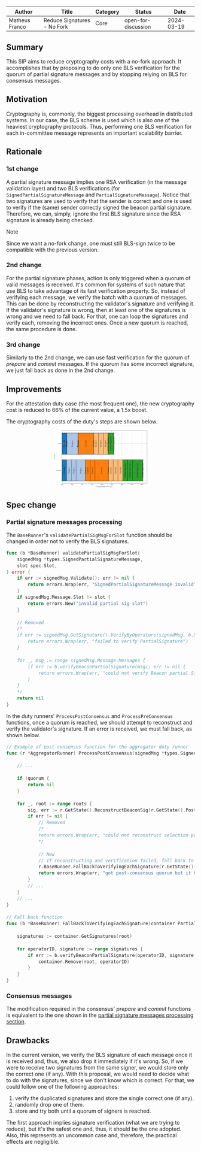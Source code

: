 |     Author     |            Title            | Category |       Status        |    Date    |
| -------------- | --------------------------- | -------- | ------------------- | ---------- |
| Matheus Franco | Reduce Signatures - No Fork | Core     | open-for-discussion | 2024-03-19 |

## Summary

This SIP aims to reduce cryptography costs with a no-fork approach. It accomplishes that by proposing to do only one BLS verification for the quorum of partial signature messages and by stopping relying on BLS for consensus messages.

## Motivation

Cryptography is, commonly, the biggest processing overhead in distributed systems. In our case, the BLS scheme is used which is also one of the heaviest cryptography protocols. Thus, performing one BLS verification for each in-committee message represents an important scalability barrier.

## Rationale

### 1st change

A partial signature message implies one RSA verification (in the message validation layer) and two BLS verifications (for `SignedPartialSignatureMessage` and `PartialSignatureMessage`). Notice that two signatures are used to verify that the sender is correct and one is used to verify if the (same) sender correctly signed the beacon partial signature. Therefore, we can, simply, ignore the first BLS signature since the RSA signature is already being checked.

> [!NOTE]
> Since we want a no-fork change, one must still BLS-sign twice to be compatible with the previous version.

### 2nd change

For the partial signature phases, action is only triggered when a quorum of valid messages is received. It's common for systems of such nature that use BLS to take advantage of its fast verification property. So, instead of verifying each message, we verify the batch with a quorum of messages. This can be done by reconstructing the validator's signature and verifying it. If the validator's signature is wrong, then at least one of the signatures is wrong and we need to fall back. For that, one can loop the signatures and verify each, removing the incorrect ones. Once a new quorum is reached, the same procedure is done.

### 3rd change

Similarly to the 2nd change, we can use fast verification for the quorum of *prepare* and *commit* messages. If the quorum has some incorrect signature, we just fall back as done in the 2nd change.

## Improvements

For the attestation duty case (the most frequent one), the new cryptography cost is reduced to $66$% of the current value, a $1.5$x boost.

The cryptography costs of the duty's steps are shown below.

<p align="center">
<img src="./images/reduce_signatures_no_fork/cryptography_no_fork_gantt.png"  width="50%" height="80%">
</p>


## Spec change

### Partial signature messages processing

The `BaseRunner`'s `validatePartialSigMsgForSlot` function should be changed in order not to verify the BLS signatures.

```go
func (b *BaseRunner) validatePartialSigMsgForSlot(
	signedMsg *types.SignedPartialSignatureMessage,
	slot spec.Slot,
) error {
	if err := signedMsg.Validate(); err != nil {
		return errors.Wrap(err, "SignedPartialSignatureMessage invalid")
	}
	if signedMsg.Message.Slot != slot {
		return errors.New("invalid partial sig slot")
	}

	// Removed
	/*
	if err := signedMsg.GetSignature().VerifyByOperators(signedMsg, b.Share.DomainType, types.PartialSignatureType, b.Share.Committee); err != nil {
		return errors.Wrap(err, "failed to verify PartialSignature")
	}

	for _, msg := range signedMsg.Message.Messages {
		if err := b.verifyBeaconPartialSignature(msg); err != nil {
			return errors.Wrap(err, "could not verify Beacon partial Signature")
		}
	}
	*/
	return nil
}
```

In the duty runners' `ProcessPostConsensus` and `ProcessPreConsensus` functions, once a quorum is reached, we should attempt to reconstruct and verify the validator's signature. If an error is received, we must fall back, as shown below.

```go
// Example of post-consensus function for the aggregator duty runner
func (r *AggregatorRunner) ProcessPostConsensus(signedMsg *types.SignedPartialSignatureMessage) error {

	// ...

	if !quorum {
		return nil
	}

	for _, root := range roots {
		sig, err := r.GetState().ReconstructBeaconSig(r.GetState().PostConsensusContainer, root, r.GetShare().ValidatorPubKey)
		if err != nil {
			// Removed
			/*
			return errors.Wrap(err, "could not reconstruct selection proof sig")
			*/

			// New
			// If reconstructing and verification failed, fall back to verifying each partial signature
			r.BaseRunner.FallBackToVerifyingEachSignature(r.GetState().PostConsensusContainer, root)
			return errors.Wrap(err, "got post-consensus quorum but it has invalid signatures")
		}
		// ...
	}
	// ...
}

// Fall back function
func (b *BaseRunner) FallBackToVerifyingEachSignature(container PartialSigContainer, root [32]byte) {

	signatures := container.GetSignatures(root)

	for operatorID, signature := range signatures {
		if err := b.verifyBeaconPartialSignature(operatorID, signature, root); err != nil {
			container.Remove(root, operatorID)
		}
	}
}
```

### Consensus messages

The modification required in the consensus' *prepare* and *commit* functions is equivalent to the one shown in the [partial signature messages processing section](#partial-signature-messages-processing).

## Drawbacks

In the current version, we verify the BLS signature of each message once it is received and, thus, we also drop it immediately if it's wrong. So, if we were to receive two signatures from the same signer, we would store only the correct one (if any). With this proposal, we would need to decide what to do with the signatures, since we don't know which is correct. For that, we could follow one of the following approaches:
1. verify the duplicated signatures and store the single correct one (if any).
2. randomly drop one of them.
3. store and try both until a quorum of signers is reached.

The first approach implies signature verification (what we are trying to reduce), but it's the safest one and, thus, it should be the one adopted. Also, this represents an uncommon case and, therefore, the practical effects are negligible.
